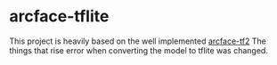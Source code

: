 # arcface-tflite

This project is heavily based on the well implemented [arcface-tf2](https://github.com/peteryuX/arcface-tf2)
The things that rise error when converting the model to tflite was changed.

